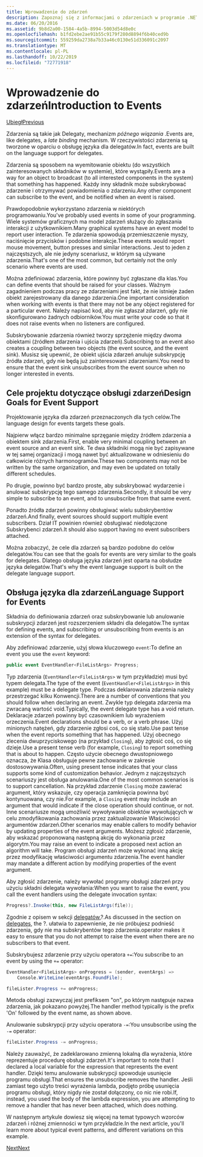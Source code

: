 ```yaml
---
title: Wprowadzenie do zdarzeń
description: Zapoznaj się z informacjami o zdarzeniach w programie .NET Core i naszych celach projektowania języka dla zdarzeń w tym omówieniu.
ms.date: 06/20/2016
ms.assetid: 9b8d2a00-1584-4a5b-8994-5003d54d8e0c
ms.openlocfilehash: b1fd2ebe2ae91b55c9179f280d8894f6b40ced9b
ms.sourcegitcommit: 559259da2738a7b33a46c0130e51d336091c2097
ms.translationtype: MT
ms.contentlocale: pl-PL
ms.lasthandoff: 10/22/2019
ms.locfileid: "72771918"
---
```

# <a name="introduction-to-events"></a><span data-ttu-id="dc027-103">Wprowadzenie do zdarzeń</span><span class="sxs-lookup"><span data-stu-id="dc027-103">Introduction to Events</span></span>

[<span data-ttu-id="dc027-104">Ubiegł</span><span class="sxs-lookup"><span data-stu-id="dc027-104">Previous</span></span>](delegates-patterns.md)

<span data-ttu-id="dc027-105">Zdarzenia są takie jak Delegaty, mechanizm *późnego wiązania* .</span><span class="sxs-lookup"><span data-stu-id="dc027-105">Events are, like delegates, a *late binding* mechanism.</span></span> <span data-ttu-id="dc027-106">W rzeczywistości zdarzenia są tworzone w oparciu o obsługę języka dla delegatów.</span><span class="sxs-lookup"><span data-stu-id="dc027-106">In fact, events are built on the language support for delegates.</span></span>

<span data-ttu-id="dc027-107">Zdarzenia są sposobem na wyemitowanie obiektu (do wszystkich zainteresowanych składników w systemie), które wystąpiły.</span><span class="sxs-lookup"><span data-stu-id="dc027-107">Events are a way for an object to broadcast (to all interested components in the system) that something has happened.</span></span> <span data-ttu-id="dc027-108">Każdy inny składnik może subskrybować zdarzenie i otrzymywać powiadomienia o zdarzeniu.</span><span class="sxs-lookup"><span data-stu-id="dc027-108">Any other component can subscribe to the event, and be notified when an event is raised.</span></span>

<span data-ttu-id="dc027-109">Prawdopodobnie wykorzystano zdarzenia w niektórych programowaniu.</span><span class="sxs-lookup"><span data-stu-id="dc027-109">You've probably used events in some of your programming.</span></span> <span data-ttu-id="dc027-110">Wiele systemów graficznych ma model zdarzeń służący do zgłaszania interakcji z użytkownikiem.</span><span class="sxs-lookup"><span data-stu-id="dc027-110">Many graphical systems have an event model to report user interaction.</span></span> <span data-ttu-id="dc027-111">Te zdarzenia spowodują przemieszczenie myszy, naciśnięcie przycisków i podobne interakcje.</span><span class="sxs-lookup"><span data-stu-id="dc027-111">These events would report mouse movement, button presses and similar interactions.</span></span> <span data-ttu-id="dc027-112">Jest to jeden z najczęstszych, ale nie jedyny scenariusz, w którym są używane zdarzenia.</span><span class="sxs-lookup"><span data-stu-id="dc027-112">That's one of the most common, but certainly not the only scenario where events are used.</span></span>

<span data-ttu-id="dc027-113">Można zdefiniować zdarzenia, które powinny być zgłaszane dla klas.</span><span class="sxs-lookup"><span data-stu-id="dc027-113">You can define events that should be raised for your classes.</span></span> <span data-ttu-id="dc027-114">Ważnym zagadnieniem podczas pracy ze zdarzeniami jest fakt, że nie istnieje żaden obiekt zarejestrowany dla danego zdarzenia.</span><span class="sxs-lookup"><span data-stu-id="dc027-114">One important consideration when working with events is that there may not be any object registered for a particular event.</span></span> <span data-ttu-id="dc027-115">Należy napisać kod, aby nie zgłaszał zdarzeń, gdy nie skonfigurowano żadnych odbiorników.</span><span class="sxs-lookup"><span data-stu-id="dc027-115">You must write your code so that it does not raise events when no listeners are configured.</span></span>

<span data-ttu-id="dc027-116">Subskrybowanie zdarzenia również tworzy sprzężenie między dwoma obiektami (źródłem zdarzenia i ujścia zdarzeń).</span><span class="sxs-lookup"><span data-stu-id="dc027-116">Subscribing to an event also creates a coupling between two objects (the event source, and the event sink).</span></span> <span data-ttu-id="dc027-117">Musisz się upewnić, że obiekt ujścia zdarzeń anuluje subskrypcję źródła zdarzeń, gdy nie będą już zainteresowani zdarzeniami.</span><span class="sxs-lookup"><span data-stu-id="dc027-117">You need to ensure that the event sink unsubscribes from the event source when no longer interested in events.</span></span>

## <a name="design-goals-for-event-support"></a><span data-ttu-id="dc027-118">Cele projektu dotyczące obsługi zdarzeń</span><span class="sxs-lookup"><span data-stu-id="dc027-118">Design Goals for Event Support</span></span>

<span data-ttu-id="dc027-119">Projektowanie języka dla zdarzeń przeznaczonych dla tych celów.</span><span class="sxs-lookup"><span data-stu-id="dc027-119">The language design for events targets these goals.</span></span>

<span data-ttu-id="dc027-120">Najpierw włącz bardzo minimalne sprzęganie między źródłem zdarzenia a obiektem sink zdarzenia.</span><span class="sxs-lookup"><span data-stu-id="dc027-120">First, enable very minimal coupling between an event source and an event sink.</span></span> <span data-ttu-id="dc027-121">Te dwa składniki mogą nie być zapisywane w tej samej organizacji i mogą nawet być aktualizowane w odniesieniu do całkowicie różnych harmonogramów.</span><span class="sxs-lookup"><span data-stu-id="dc027-121">These two components may not be written by the same organization, and may even be updated on totally different schedules.</span></span>

<span data-ttu-id="dc027-122">Po drugie, powinno być bardzo proste, aby subskrybować wydarzenie i anulować subskrypcję tego samego zdarzenia.</span><span class="sxs-lookup"><span data-stu-id="dc027-122">Secondly, it should be very simple to subscribe to an event, and to unsubscribe from that same event.</span></span>

<span data-ttu-id="dc027-123">Ponadto źródła zdarzeń powinny obsługiwać wielu subskrybentów zdarzeń.</span><span class="sxs-lookup"><span data-stu-id="dc027-123">And finally, event sources should support multiple event subscribers.</span></span> <span data-ttu-id="dc027-124">Dział IT powinien również obsługiwać niedołączone Subskrybenci zdarzeń.</span><span class="sxs-lookup"><span data-stu-id="dc027-124">It should also support having no event subscribers attached.</span></span>

<span data-ttu-id="dc027-125">Można zobaczyć, że cele dla zdarzeń są bardzo podobne do celów delegatów.</span><span class="sxs-lookup"><span data-stu-id="dc027-125">You can see that the goals for events are very similar to the goals for delegates.</span></span>
<span data-ttu-id="dc027-126">Dlatego obsługa języka zdarzeń jest oparta na obsłudze języka delegatów.</span><span class="sxs-lookup"><span data-stu-id="dc027-126">That's why the event language support is built on the delegate language support.</span></span>

## <a name="language-support-for-events"></a><span data-ttu-id="dc027-127">Obsługa języka dla zdarzeń</span><span class="sxs-lookup"><span data-stu-id="dc027-127">Language Support for Events</span></span>

<span data-ttu-id="dc027-128">Składnia do definiowania zdarzeń oraz subskrybowanie lub anulowanie subskrypcji zdarzeń jest rozszerzeniem składni dla delegatów.</span><span class="sxs-lookup"><span data-stu-id="dc027-128">The syntax for defining events, and subscribing or unsubscribing from events is an extension of the syntax for delegates.</span></span>

<span data-ttu-id="dc027-129">Aby zdefiniować zdarzenie, użyj słowa kluczowego `event`:</span><span class="sxs-lookup"><span data-stu-id="dc027-129">To define an event you use the `event` keyword:</span></span>

```csharp
public event EventHandler<FileListArgs> Progress;
```

<span data-ttu-id="dc027-130">Typ zdarzenia (`EventHandler<FileListArgs>` w tym przykładzie) musi być typem delegata.</span><span class="sxs-lookup"><span data-stu-id="dc027-130">The type of the event (`EventHandler<FileListArgs>` in this example) must be a delegate type.</span></span> <span data-ttu-id="dc027-131">Podczas deklarowania zdarzenia należy przestrzegać kilku Konwencji.</span><span class="sxs-lookup"><span data-stu-id="dc027-131">There are a number of conventions that you should follow when declaring an event.</span></span> <span data-ttu-id="dc027-132">Zwykle typ delegata zdarzenia ma zwracaną wartość void.</span><span class="sxs-lookup"><span data-stu-id="dc027-132">Typically, the event delegate type has a void return.</span></span>
<span data-ttu-id="dc027-133">Deklaracje zdarzeń powinny być czasownikiem lub wyrażeniem orzeczenia.</span><span class="sxs-lookup"><span data-stu-id="dc027-133">Event declarations should be a verb, or a verb phrase.</span></span>
<span data-ttu-id="dc027-134">Użyj minionych natężeń, gdy zdarzenie zgłosi coś, co się stało.</span><span class="sxs-lookup"><span data-stu-id="dc027-134">Use past tense when the event reports something that has happened.</span></span> <span data-ttu-id="dc027-135">Użyj obecnego zlecenia dwuprzyciskowego (na przykład `Closing`), aby zgłosić coś, co się dzieje.</span><span class="sxs-lookup"><span data-stu-id="dc027-135">Use a present tense verb (for example, `Closing`) to report something that is about to happen.</span></span> <span data-ttu-id="dc027-136">Często użycie obecnego dwustopniowego oznacza, że Klasa obsługuje pewne zachowanie w zakresie dostosowywania.</span><span class="sxs-lookup"><span data-stu-id="dc027-136">Often, using present tense indicates that your class supports some kind of customization behavior.</span></span> <span data-ttu-id="dc027-137">Jednym z najczęstszych scenariuszy jest obsługa anulowania.</span><span class="sxs-lookup"><span data-stu-id="dc027-137">One of the most common scenarios is to support cancellation.</span></span> <span data-ttu-id="dc027-138">Na przykład zdarzenie `Closing` może zawierać argument, który wskazuje, czy operacja zamknięcia powinna być kontynuowana, czy nie.</span><span class="sxs-lookup"><span data-stu-id="dc027-138">For example, a `Closing` event may include an argument that would indicate if the close operation should continue, or not.</span></span>  <span data-ttu-id="dc027-139">Inne scenariusze mogą umożliwić wywoływanie obiektów wywołujących w celu zmodyfikowania zachowania przez zaktualizowanie Właściwości argumentów zdarzeń.</span><span class="sxs-lookup"><span data-stu-id="dc027-139">Other scenarios may enable callers to modify behavior by updating properties of the event arguments.</span></span> <span data-ttu-id="dc027-140">Możesz zgłosić zdarzenie, aby wskazać proponowaną następną akcję do wykonania przez algorytm.</span><span class="sxs-lookup"><span data-stu-id="dc027-140">You may raise an event to indicate a proposed next action an algorithm will take.</span></span> <span data-ttu-id="dc027-141">Program obsługi zdarzeń może wykonać inną akcję przez modyfikację właściwości argumentu zdarzenia.</span><span class="sxs-lookup"><span data-stu-id="dc027-141">The event handler may mandate a different action by modifying  properties of the event argument.</span></span>

<span data-ttu-id="dc027-142">Aby zgłosić zdarzenie, należy wywołać programy obsługi zdarzeń przy użyciu składni delegata wywołania:</span><span class="sxs-lookup"><span data-stu-id="dc027-142">When you want to raise the event, you call the event handlers using the delegate invocation syntax:</span></span>

```csharp
Progress?.Invoke(this, new FileListArgs(file));
```

<span data-ttu-id="dc027-143">Zgodnie z opisem w sekcji [delegatów](delegates-patterns.md),?.</span><span class="sxs-lookup"><span data-stu-id="dc027-143">As discussed in the section on [delegates](delegates-patterns.md), the ?.</span></span>
<span data-ttu-id="dc027-144">ułatwia to zapewnienie, że nie próbujesz podnieść zdarzenia, gdy nie ma subskrybentów tego zdarzenia.</span><span class="sxs-lookup"><span data-stu-id="dc027-144">operator makes it easy to ensure that you do not attempt to raise the event when there are no subscribers to that event.</span></span>
 
<span data-ttu-id="dc027-145">Subskrybujesz zdarzenie przy użyciu operatora `+=`:</span><span class="sxs-lookup"><span data-stu-id="dc027-145">You subscribe to an event by using the `+=` operator:</span></span>

```csharp
EventHandler<FileListArgs> onProgress = (sender, eventArgs) => 
    Console.WriteLine(eventArgs.FoundFile);

fileLister.Progress += onProgress;
```

<span data-ttu-id="dc027-146">Metoda obsługi zazwyczaj jest prefiksem "on", po którym następuje nazwa zdarzenia, jak pokazano powyżej.</span><span class="sxs-lookup"><span data-stu-id="dc027-146">The handler method typically is the prefix 'On' followed by the event name, as shown above.</span></span>

<span data-ttu-id="dc027-147">Anulowanie subskrypcji przy użyciu operatora `-=`:</span><span class="sxs-lookup"><span data-stu-id="dc027-147">You unsubscribe using the `-=` operator:</span></span>

```csharp
fileLister.Progress -= onProgress;
```

<span data-ttu-id="dc027-148">Należy zauważyć, że zadeklarowano zmienną lokalną dla wyrażenia, które reprezentuje procedurę obsługi zdarzeń.</span><span class="sxs-lookup"><span data-stu-id="dc027-148">It's important to note that I declared a local variable for the expression that represents the event handler.</span></span> <span data-ttu-id="dc027-149">Dzięki temu anulowanie subskrypcji spowoduje usunięcie programu obsługi.</span><span class="sxs-lookup"><span data-stu-id="dc027-149">That ensures the unsubscribe removes the handler.</span></span>
<span data-ttu-id="dc027-150">Jeśli zamiast tego użyto treści wyrażenia lambda, podjęto próbę usunięcia programu obsługi, który nigdy nie został dołączony, co nic nie robi.</span><span class="sxs-lookup"><span data-stu-id="dc027-150">If, instead, you used the body of the lambda expression, you are attempting to remove a handler that has never been attached, which does nothing.</span></span>

<span data-ttu-id="dc027-151">W następnym artykule dowiesz się więcej na temat typowych wzorców zdarzeń i różnej zmienności w tym przykładzie.</span><span class="sxs-lookup"><span data-stu-id="dc027-151">In the next article, you'll learn more about typical event patterns, and different variations on this example.</span></span>

[<span data-ttu-id="dc027-152">Next</span><span class="sxs-lookup"><span data-stu-id="dc027-152">Next</span></span>](event-pattern.md)
